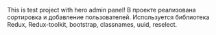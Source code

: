 This is test project with hero admin panel!
В проекте реализована сортировка и добавление пользователей.
Используется библиотека Redux, Redux-toolkit, bootstrap, classnames, uuid, reselect.
